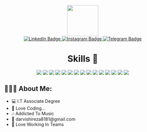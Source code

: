 <div id="header" align="center">
  <img src="https://media.giphy.com/media/M9gbBd9nbDrOTu1Mqx/giphy.gif" width="100"/>
  <div id"badges">
    <a href="https://www.linkedin.com/in/rez106">
    <img src="https://img.shields.io/badge/LinkedIn-blue?&logo=linkedin&logoColor=white" alt="LinkedIn Badge"/>
  </a>
    <a href="#">
    <img src="https://img.shields.io/badge/Instagram-purple?&logo=instagram&logoColor=white" alt="Instagram Badge"/>
  </a>
    <a href="https://t.me/Rez106">
    <img src="https://img.shields.io/badge/Telegram-blue?&logo=telegram&logoColor=white" alt="Telegram Badge"/>
  </a>
  </div>
</div>

<div id="skills" align="center">
  <h1>
    Skills 🎯
  </h1>
  <div>
    <img src="https://img.shields.io/badge/html5-%23E34F26.svg?style=for-the-badge&logo=html5&logoColor=white" />
    <img src="https://img.shields.io/badge/css3-%231572B6.svg?style=for-the-badge&logo=css3&logoColor=white" />
    <img src="https://img.shields.io/badge/javascript-%23323330.svg?style=for-the-badge&logo=javascript&logoColor=%23F7DF1E" />
    <img src="https://img.shields.io/badge/SASS-hotpink.svg?style=for-the-badge&logo=SASS&logoColor=white" />
    <img src="https://img.shields.io/badge/tailwindcss-%2338B2AC.svg?style=for-the-badge&logo=tailwind-css&logoColor=white" />
    <img src="https://img.shields.io/badge/bootstrap-%238511FA.svg?style=for-the-badge&logo=bootstrap&logoColor=white" />
    <img src="https://img.shields.io/badge/styled--components-DB7093?style=for-the-badge&logo=styled-components&logoColor=white" />
    <img src="https://img.shields.io/badge/react-%2320232a.svg?style=for-the-badge&logo=react&logoColor=%2361DAFB" />
    <img src="https://img.shields.io/badge/-React%20Query-FF4154?style=for-the-badge&logo=react%20query&logoColor=white" />
    <img src="https://img.shields.io/badge/redux-%23593d88.svg?style=for-the-badge&logo=redux&logoColor=white" />
    <img src="https://img.shields.io/badge/React_Router-CA4245?style=for-the-badge&logo=react-router&logoColor=white" />
    <img src="https://img.shields.io/badge/MUI-%230081CB.svg?style=for-the-badge&logo=mui&logoColor=white" />
    <img src="https://img.shields.io/badge/Next-black?style=for-the-badge&logo=next.js&logoColor=white" />
    <img src="https://img.shields.io/badge/vite-%23646CFF.svg?style=for-the-badge&logo=vite&logoColor=white" />
    <img src="https://img.shields.io/badge/vuejs-%4fc08d.svg?style=for-the-badge&logo=vuedotjs&logoColor=%4fc08d" />
  </div>
</div>

<div id="about-me">
  <h2>👨🏼‍💻 About Me:</h2>
<ul>
  <li>💻 I.T Associate Degree
</li>
  <li>💟 Love Coding...
</li>
  <li>🎶 Addicted To Music
</li>
  <li>📧 darvishireza8181@gmail.com
</li>
  <li>
    🤝 Love Working In Teams
  </li>
</ul>

</div>

